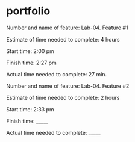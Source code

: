 # portfolio

Number and name of feature: Lab-04. Feature #1

Estimate of time needed to complete: 4 hours

Start time: 2:00 pm

Finish time: 2:27 pm

Actual time needed to complete: 27 min.


Number and name of feature: Lab-04. Feature #2

Estimate of time needed to complete: 2 hours

Start time: 2:33 pm

Finish time: _____

Actual time needed to complete: _____
